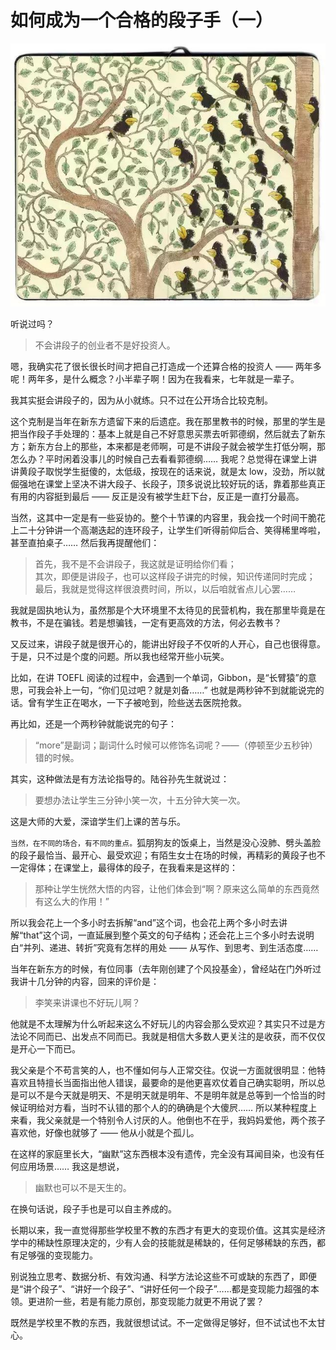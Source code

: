 # 如何成为一个合格的段子手（一）
![](/images/xiaolai/story/start.jpg)

听说过吗？

> 不会讲段子的创业者不是好投资人。

嗯，我确实花了很长很长时间才把自己打造成一个还算合格的投资人 —— 两年多呢！两年多，是什么概念？小半辈子啊！因为在我看来，七年就是一辈子。

我其实挺会讲段子的，因为从小就练。只不过在公开场合比较克制。

这个克制是当年在新东方遗留下来的后遗症。我在那里教书的时候，那里的学生是把当作段子手处理的：基本上就是自己不好意思买票去听郭德纲，然后就去了新东方；新东方台上的那些，本来都是老师啊，可是不讲段子就会被学生打低分啊，那怎么办？平时闲着没事儿的时候自己去看看郭德纲…… 我呢？总觉得在课堂上讲讲黄段子取悦学生挺傻的，太低级，按现在的话来说，就是太 low，没劲，所以就倔强地在课堂上坚决不讲大段子、长段子，顶多说说比较好玩的话，靠着那些真正有用的内容挺到最后 —— 反正是没有被学生赶下台，反正是一直打分最高。

当然，这其中一定是有一些妥协的。整个十节课的内容里，我会找一个时间干脆花上二十分钟讲一个高潮迭起的连环段子，让学生们听得前仰后合、笑得稀里哗啦，甚至直拍桌子…… 然后我再提醒他们：

> 首先，我不是不会讲段子，我这就是证明给你们看；  
> 其次，即便是讲段子，也可以这样段子讲完的时候，知识传递同时完成；  
> 最后，我就是觉得这样很浪费时间，所以，以后咱就省点儿心罢……  

我就是固执地认为，虽然那是个大环境里不太待见的民营机构，我在那里毕竟是在教书，不是在骗钱。若是想骗钱，一定有更高效的方法，何必去教书？

又反过来，讲段子就是很开心的，能讲出好段子不仅听的人开心，自己也很得意。于是，只不过是个度的问题。所以我也经常开些小玩笑。

比如，在讲 TOEFL 阅读的过程中，会遇到一个单词，Gibbon，是“长臂猿”的意思，可我会补上一句，“你们见过吧？就是刘备……” 也就是两秒钟不到就能说完的话。曾有学生正在喝水，一下子被呛到，险些送去医院抢救。

再比如，还是一个两秒钟就能说完的句子：

> “more”是副词；副词什么时候可以修饰名词呢？——（停顿至少五秒钟）错的时候。

其实，这种做法是有方法论指导的。陆谷孙先生就说过：

> 要想办法让学生三分钟小笑一次，十五分钟大笑一次。

这是大师的大爱，深谙学生们上课的苦与乐。

`当然，在不同的场合，有不同的重点。`狐朋狗友的饭桌上，当然是没心没肺、劈头盖脸的段子最恰当、最开心、最受欢迎；有陌生女士在场的时候，再精彩的黄段子也不一定得体；在课堂上，最得体的段子，在我看来是这样的：

> 那种让学生恍然大悟的内容，让他们体会到“啊？原来这么简单的东西竟然有这么大的作用！”

所以我会花上一个多小时去拆解“and”这个词，也会花上两个多小时去讲解“that”这个词，一直延展到整个英文的句子结构；还会花上三个多小时去说明白“并列、递进、转折”究竟有怎样的用处 —— 从写作、到思考、到生活态度……

当年在新东方的时候，有位同事（去年刚创建了个风投基金），曾经站在门外听过我讲十几分钟的内容，回来的评价是：

> 李笑来讲课也不好玩儿啊？

他就是不太理解为什么听起来这么不好玩儿的内容会那么受欢迎？其实只不过是方法论不同而已、出发点不同而已。我就是相信大多数人更关注的是收获，而不仅仅是开心一下而已。

我父亲是个不苟言笑的人，也不懂如何与人正常交往。仅说一方面就很明显：他特喜欢且特擅长当面指出他人错误，最要命的是他更喜欢仗着自己确实聪明，所以总是可以不是今天就是明天、不是明天就是明年、不是明年就是总等到一个恰当的时候证明给对方看，当时不认错的那个人的的确确是个大傻屄…… 所以某种程度上来看，我父亲就是一个特别令人讨厌的人。他倒也不在乎，我妈妈爱他，两个孩子喜欢他，好像也就够了 —— 他从小就是个孤儿。

在这样的家庭里长大，“幽默”这东西根本没有遗传，完全没有耳闻目染，也没有任何应用场景…… 我这是想说，

> 幽默也可以不是天生的。

在换句话说，段子手也是可以自主养成的。

长期以来，我一直觉得那些学校里不教的东西才有更大的变现价值。这其实是经济学中的稀缺性原理决定的，少有人会的技能就是稀缺的，任何足够稀缺的东西，都有足够强的变现能力。

别说独立思考、数据分析、有效沟通、科学方法论这些不可或缺的东西了，即便是“讲个段子”、“讲好一个段子”、“讲好任何一个段子”……都是变现能力超强的本领。更进阶一些，若是有能力原创，那变现能力就更不用说了罢？

既然是学校里不教的东西，我就很想试试。不一定做得足够好，但不试试也不太甘心。
